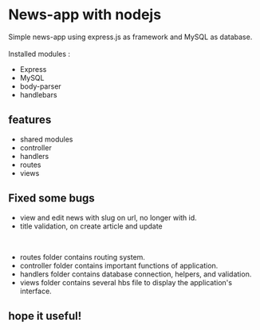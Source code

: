 # News-app with nodejs
Simple news-app using express.js as framework and MySQL as database.
<br><br>
Installed modules :
<ul>
  <li>Express</li>
  <li>MySQL</li>
  <li>body-parser</li>
  <li>handlebars</li>
</ul>

<h2>features</h2> 
<ul>
  <li>shared modules</li>
  <li>controller</li>
  <li>handlers</li>
  <li>routes</li>
  <li>views</li>
</ul>

<h2>Fixed some bugs</h2>
<ul>
  <li>view and edit news with slug on url, no longer with id.</li>
  <li>title validation, on create article and update</li>
</ul>

<br>

- routes folder contains routing system.<br>
- controller folder contains important functions of application.<br>
- handlers folder contains database connection, helpers, and validation.<br>
- views folder contains several hbs file to display the application's interface.<br>

<h2>hope it useful!</h2>
